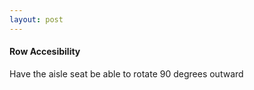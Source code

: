 ```yaml
---
layout: post
---
```


#### Row Accesibility

Have the aisle seat be able to rotate 90 degrees outward
